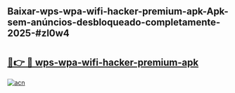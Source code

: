 ## Baixar-wps-wpa-wifi-hacker-premium-apk-Apk-sem-anúncios-desbloqueado-completamente-2025-#zl0w4

# <h2><a href="https://ainizakaria.my?title=wps-wpa-wifi-hacker-premium-apk&ref=20M">🔗👉 🔴 wps-wpa-wifi-hacker-premium-apk</a></h2>

[![acn](https://github.com/user-attachments/assets/0f9c940e-d8b0-45ae-aac7-cd30a18b3e1c)](https://ainizakaria.my?title=wps-wpa-wifi-hacker-premium-apk&ref=20M)

